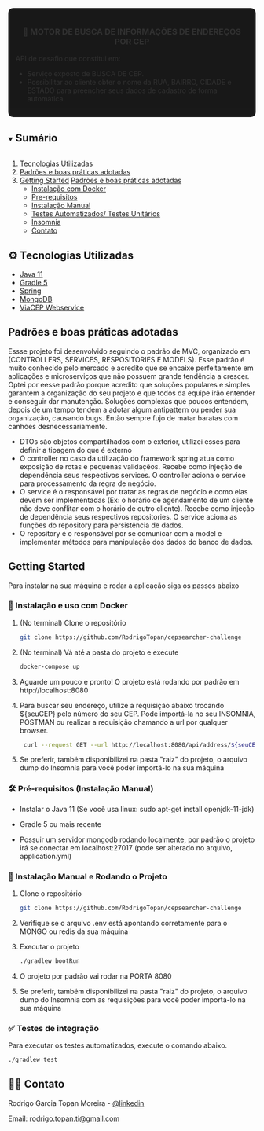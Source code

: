 <div style="background-color: #000; border-radius: 10px; padding: 15px; opacity: 0.9">
<p align="center">
  <h3 align="center">&#129309; MOTOR DE BUSCA DE INFORMAÇÕES DE ENDEREÇOS POR CEP </h3>

  <p align="justify">
    API de desafio que constitui em:<br>
    <ul>
    <li>Serviço exposto de BUSCA DE CEP.</li>
    <li>Possibilitar ao cliente obter o nome da RUA, BAIRRO, CIDADE e ESTADO para preencher seus dados de cadastro de forma automática. </li>
    <ul>
  </p>
</p>
</div>


<!-- TABLE OF CONTENTS -->
<details open="open">
  <summary><h2 style="display: inline-block">Sumário</h2></summary>
  <ol>
    <li><a href="#tech">Tecnologias Utilizadas</a></li>
   <li><a href="#design-patterns">Padrões e boas práticas adotadas</a></li>
    <li>
      <a href="#getting-started">Getting Started</a>
      <a href="#design-pattern"> Padrões e boas práticas adotadas</a>
      <ul>
        <li><a href="#docker-installation">Instalação com Docker</a></li>
        <li><a href="#prerequisites">Pre-requisitos</a></li>
        <li><a href="#installation">Instalação Manual</a></li>
        <li><a href="#tests">Testes Automatizados/ Testes Unitários</a></li>
        <li><a href="#swagger">Insomnia</a></li>
        <li><a href="#contact">Contato</a></li>
      </ul>
    </li>
  </ol>
</details>



<div id="tech"></div>

## ⚙️ Tecnologias Utilizadas

* [Java 11](https://www.devmedia.com.br/as-boas-partes-do-java-11/40193)
* [Gradle 5](https://gradle.org/whats-new/gradle-5/)
* [Spring](https://spring.io/)
* [MongoDB](https://www.mongodb.com/)
* [ViaCEP Webservice](https://viacep.com.br/)


<div id="design-pattern"></div>

## Padrões e boas práticas adotadas

Essse projeto foi desenvolvido seguindo o padrão de MVC, organizado em (CONTROLLERS, SERVICES, RESPOSITORIES E MODELS). Esse padrão é muito conhecido pelo mercado e acredito 
que se encaixe perfeitamente em aplicações e microserviços que não possuem grande tendência a crescer.
Optei por eesse padrão porque acredito que soluções populares e simples garantem a organização do seu projeto
e que todos da equipe irão entender e conseguir dar manutenção. Soluções complexas que poucos entendem, 
depois de um tempo tendem a adotar algum antipattern ou perder sua organização, causando bugs. Então sempre fujo de matar baratas com canhões desnecessáriamente.

* DTOs são objetos compartilhados com o exterior, utilizei esses para definir a tipagem do que é externo
* O controller no caso da utilização do framework spring atua como exposição de rotas e pequenas validaçẽos. Recebe como injeção de dependência seus respectivos services. O controller aciona o service para processamento da regra de negócio.
* O service é o responsável por tratar as regras de negócio e como elas devem ser implementadas (Ex: o horário de agendamento de um cliente não deve conflitar com o horário de outro cliente). 
  Recebe como injeção de dependência seus respectivos repositories. O service aciona as funções do repository para persistência de dados.
* O repository é o responsável por se comunicar com a model e implementar métodos para manipulação dos dados do banco de dados.






<div id="getting-started"></div>

## Getting Started

Para instalar na sua máquina e rodar a aplicação siga os passos abaixo


<div id="docker-installation"></div>

### 🐋 Instalação e uso com Docker

1. (No terminal) Clone o repositório
   ```sh
   git clone https://github.com/RodrigoTopan/cepsearcher-challenge
   ```

2. (No terminal) Vá até a pasta do projeto e execute
   ```sh
   docker-compose up
   ```

4. Aguarde um pouco e pronto! O projeto está rodando por padrão em http://localhost:8080

5. Para buscar seu endereço, utilize a requisição abaixo trocando ${seuCEP} pelo número do seu CEP.
   Pode importá-la no seu INSOMNIA, POSTMAN ou realizar a requisição chamando a url por qualquer browser.
    ```sh
     curl --request GET --url http://localhost:8080/api/address/${seuCEP}
     ```

6. Se preferir, também disponibilizei na pasta "raiz" do projeto, o arquivo dump do Insomnia para você poder importá-lo na sua máquina

<div id="prerequisites"></div>

### 🛠️ Pré-requisitos (Instalação Manual)

* Instalar o Java 11 (Se você usa linux: sudo apt-get install openjdk-11-jdk)

* Gradle 5 ou mais recente

* Possuir um servidor mongodb rodando localmente, por padrão o projeto irá se conectar em localhost:27017 (pode ser alterado no arquivo, application.yml)

<div id="installation"></div>

### 🚀 Instalação Manual e Rodando o Projeto

1. Clone o repositório
   ```sh
   git clone https://github.com/RodrigoTopan/cepsearcher-challenge
   ```
3. Verifique se o arquivo .env está apontando corretamente para o MONGO ou redis da sua máquina

4. Executar o projeto
   ```sh
   ./gradlew bootRun
   ```

5. O projeto por padrão vai rodar na PORTA 8080

7. Se preferir, também disponibilizei na pasta "raiz" do projeto, o arquivo dump do Insomnia com as requisições para você poder importá-lo na sua máquina


<div id="tests"></div>

### &#9989; Testes de integração


Para executar os testes automatizados, execute o comando abaixo.
   ```sh
   ./gradlew test
   ```

<div id="contact"></div>

## 🧑‍💼 Contato

Rodrigo Garcia Topan Moreira - [@linkedin](https://www.linkedin.com/in/rodrigotopan)

Email: rodrigo.topan.ti@gmail.com
